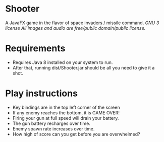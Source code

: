 # Shooter
A JavaFX game in the flavor of space invaders / missile command.
*GNU 3 license*
*All images and audio are free/public domain/public license.*

# Requirements
* Requires Java 8 installed on your system to run. 
* After that, running dist/Shooter.jar should be all you need to give it a shot.

# Play instructions
* Key bindings are in the top left corner of the screen
* If any enemy reaches the bottom, it is GAME OVER!
* Firing your gun at full speed will drain your battery.
* The gun battery recharges over time.
* Enemy spawn rate increases over time.
* How high of score can you get before you are overwhelmed?
